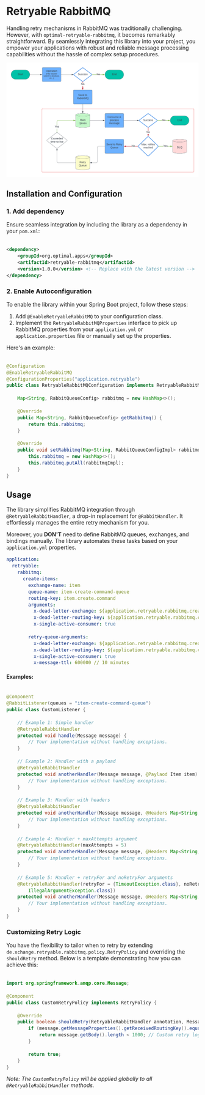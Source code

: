 # Retryable RabbitMQ

Handling retry mechanisms in RabbitMQ was traditionally challenging. However, with
`optimal-retryable-rabbitmq`, it becomes remarkably straightforward. By seamlessly integrating this
library into your project, you empower your applications with robust and reliable message processing
capabilities without the hassle of complex setup procedures.

![](./docs/image.png)

## Installation and Configuration

### 1. Add dependency

Ensure seamless integration by including the library as a dependency in your `pom.xml`:

```xml

<dependency>
    <groupId>org.optimal.apps</groupId>
    <artifactId>retryable-rabbitmq</artifactId>
    <version>1.0.0</version> <!-- Replace with the latest version -->
</dependency>
```

### 2. Enable Autoconfiguration

To enable the library within your Spring Boot project, follow these steps:

1. Add `@EnableRetryableRabbitMQ` to your configuration class.
2. Implement the `RetryableRabbitMQProperties` interface to pick up RabbitMQ properties from
   your `application.yml` or `application.properties` file or manually set up the properties.

Here's an example:

```java

@Configuration
@EnableRetryableRabbitMQ
@ConfigurationProperties("application.retryable")
public class RetryableRabbitMQConfiguration implements RetryableRabbitMQProperties {

    Map<String, RabbitQueueConfig> rabbitmq = new HashMap<>();

    @Override
    public Map<String, RabbitQueueConfig> getRabbitmq() {
        return this.rabbitmq;
    }

    @Override
    public void setRabbitmq(Map<String, RabbitQueueConfigImpl> rabbitmqImpl) {
        this.rabbitmq = new HashMap<>();
        this.rabbitmq.putAll(rabbitmqImpl);
    }
}
```

## Usage

The library simplifies RabbitMQ integration through `@RetryableRabbitHandler`, a drop-in replacement
for `@RabbitHandler`. It effortlessly manages the entire retry mechanism for you.

Moreover, you **DON'T** need to define RabbitMQ queues, exchanges, and bindings manually. The
library automates these tasks based on your `application.yml` properties.

```yaml
application:
  retryable:
    rabbitmq:
      create-items:
        exchange-name: item
        queue-name: item-create-command-queue
        routing-key: item.create.command
        arguments:
          x-dead-letter-exchange: ${application.retryable.rabbitmq.create-items.exchange-name}
          x-dead-letter-routing-key: ${application.retryable.rabbitmq.create-items.routing-key}.retry
          x-single-active-consumer: true

        retry-queue-arguments:
          x-dead-letter-exchange: ${application.retryable.rabbitmq.create-items.exchange-name}
          x-dead-letter-routing-key: ${application.retryable.rabbitmq.create-items.routing-key}
          x-single-active-consumer: true
          x-message-ttl: 600000 // 10 minutes
```

#### Examples:

```java

@Component
@RabbitListener(queues = "item-create-command-queue")
public class CustomListener {

    // Example 1: Simple handler
    @RetryableRabbitHandler
    protected void handle(Message message) {
        // Your implementation without handling exceptions.
    }

    // Example 2: Handler with a payload
    @RetryableRabbitHandler
    protected void anotherHandler(Message message, @Paylaod Item item) {
        // Your implementation without handling exceptions.
    }

    // Example 3: Handler with headers
    @RetryableRabbitHandler
    protected void anotherHandler(Message message, @Headers Map<String, Object> headers) {
        // Your implementation without handling exceptions.
    }

    // Example 4: Handler + maxAttempts argument
    @RetryableRabbitHandler(maxAttempts = 5)
    protected void anotherHandler(Message message, @Headers Map<String, Object> headers) {
        // Your implementation without handling exceptions.
    }

    // Example 5: Handler + retryFor and noRetryFor arguments
    @RetryableRabbitHandler(retryFor = {TimeoutException.class}, noRetryFor = {
        IllegalArgumentException.class})
    protected void anotherHandler(Message message, @Headers Map<String, Object> headers) {
        // Your implementation without handling exceptions.
    }
}
```

### Customizing Retry Logic

You have the flexibility to tailor when to retry by extending
`de.xchange.retryable.rabbitmq.policy.RetryPolicy` and overriding the `shouldRetry` method. Below is
a template demonstrating how you can achieve this:

```java

import org.springframework.amqp.core.Message;

@Component
public class CustomRetryPolicy implements RetryPolicy {

    @Override
    public boolean shouldRetry(RetryableRabbitHandler annotation, Message message, Throwable exception) {
        if (message.getMessageProperties().getReceivedRoutingKey().equals("item.update")) {
            return message.getBody().length < 1000; // Custom retry logic
        }

        return true;
    }
}
```

_Note: The `CustomRetryPolicy` will be applied globally to all `@RetryableRabbitHandler` methods._